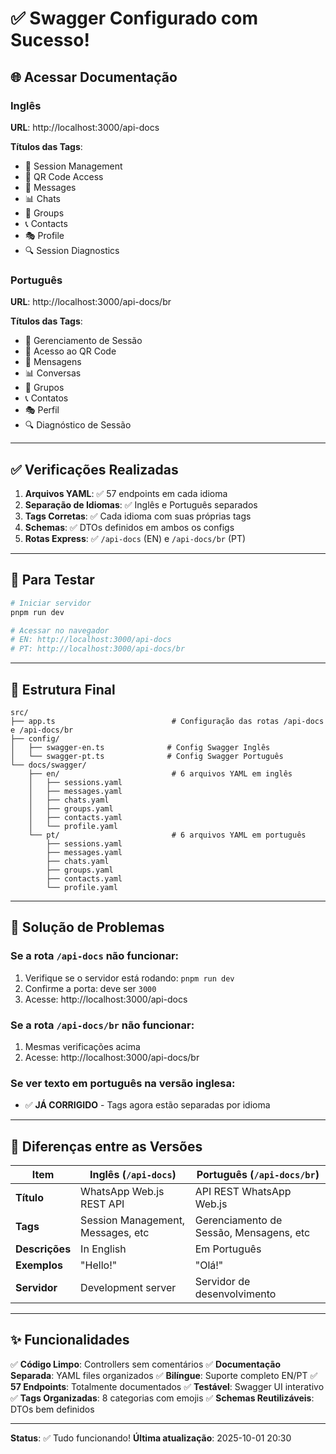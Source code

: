 # ✅ Swagger Configurado com Sucesso!

## 🌐 Acessar Documentação

### Inglês
**URL**: http://localhost:3000/api-docs

**Títulos das Tags**:
- 🔐 Session Management
- 📱 QR Code Access
- 💬 Messages
- 📊 Chats
- 👥 Groups
- 📞 Contacts
- 🎭 Profile
- 🔍 Session Diagnostics

### Português
**URL**: http://localhost:3000/api-docs/br

**Títulos das Tags**:
- 🔐 Gerenciamento de Sessão
- 📱 Acesso ao QR Code
- 💬 Mensagens
- 📊 Conversas
- 👥 Grupos
- 📞 Contatos
- 🎭 Perfil
- 🔍 Diagnóstico de Sessão

---

## ✅ Verificações Realizadas

1. **Arquivos YAML**: ✅ 57 endpoints em cada idioma
2. **Separação de Idiomas**: ✅ Inglês e Português separados
3. **Tags Corretas**: ✅ Cada idioma com suas próprias tags
4. **Schemas**: ✅ DTOs definidos em ambos os configs
5. **Rotas Express**: ✅ `/api-docs` (EN) e `/api-docs/br` (PT)

---

## 🚀 Para Testar

```bash
# Iniciar servidor
pnpm run dev

# Acessar no navegador
# EN: http://localhost:3000/api-docs
# PT: http://localhost:3000/api-docs/br
```

---

## 📂 Estrutura Final

```
src/
├── app.ts                          # Configuração das rotas /api-docs e /api-docs/br
├── config/
│   ├── swagger-en.ts              # Config Swagger Inglês
│   └── swagger-pt.ts              # Config Swagger Português
└── docs/swagger/
    ├── en/                         # 6 arquivos YAML em inglês
    │   ├── sessions.yaml
    │   ├── messages.yaml
    │   ├── chats.yaml
    │   ├── groups.yaml
    │   ├── contacts.yaml
    │   └── profile.yaml
    └── pt/                         # 6 arquivos YAML em português
        ├── sessions.yaml
        ├── messages.yaml
        ├── chats.yaml
        ├── groups.yaml
        ├── contacts.yaml
        └── profile.yaml
```

---

## 🐛 Solução de Problemas

### Se a rota `/api-docs` não funcionar:
1. Verifique se o servidor está rodando: `pnpm run dev`
2. Confirme a porta: deve ser `3000`
3. Acesse: http://localhost:3000/api-docs

### Se a rota `/api-docs/br` não funcionar:
1. Mesmas verificações acima
2. Acesse: http://localhost:3000/api-docs/br

### Se ver texto em português na versão inglesa:
- ✅ **JÁ CORRIGIDO** - Tags agora estão separadas por idioma

---

## 📝 Diferenças entre as Versões

| Item | Inglês (`/api-docs`) | Português (`/api-docs/br`) |
|------|---------------------|---------------------------|
| **Título** | WhatsApp Web.js REST API | API REST WhatsApp Web.js |
| **Tags** | Session Management, Messages, etc | Gerenciamento de Sessão, Mensagens, etc |
| **Descrições** | In English | Em Português |
| **Exemplos** | "Hello!" | "Olá!" |
| **Servidor** | Development server | Servidor de desenvolvimento |

---

## ✨ Funcionalidades

✅ **Código Limpo**: Controllers sem comentários
✅ **Documentação Separada**: YAML files organizados
✅ **Bilíngue**: Suporte completo EN/PT
✅ **57 Endpoints**: Totalmente documentados
✅ **Testável**: Swagger UI interativo
✅ **Tags Organizadas**: 8 categorias com emojis
✅ **Schemas Reutilizáveis**: DTOs bem definidos

---

**Status**: ✅ Tudo funcionando!
**Última atualização**: 2025-10-01 20:30
